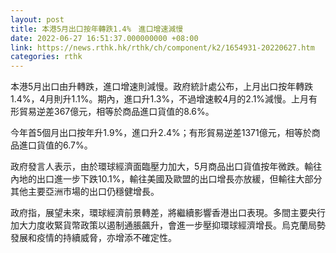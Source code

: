 ```yaml
---
layout: post
title: 本港5月出口按年轉跌1.4%　進口增速減慢
date: 2022-06-27 16:51:37.000000000 +08:00
link: https://news.rthk.hk/rthk/ch/component/k2/1654931-20220627.htm
categories: rthk
---
```


本港5月出口由升轉跌，進口增速則減慢。政府統計處公布，上月出口按年轉跌1.4%，4月則升1.1%。期內，進口升1.3%，不過增速較4月的2.1%減慢。上月有形貿易逆差367億元，相等於商品進口貨值的8.6%。

今年首5個月出口按年升1.9%，進口升2.4%；有形貿易逆差1371億元，相等於商品進口貨值的6.7%。

政府發言人表示，由於環球經濟面臨壓力加大，5月商品出口貨值按年微跌。輸往內地的出口進一步下跌10.1%，輸往美國及歐盟的出口增長亦放緩，但輸往大部分其他主要亞洲市場的出口仍穩健增長。
 
政府指，展望未來，環球經濟前景轉差，將繼續影響香港出口表現。多間主要央行加大力度收緊貨幣政策以遏制通脹飆升，會進一步壓抑環球經濟增長。烏克蘭局勢發展和疫情的持續威脅，亦增添不確定性。
